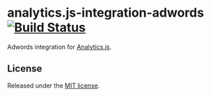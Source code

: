 # analytics.js-integration-adwords [![Build Status][ci-badge]][ci-link]

Adwords integration for [Analytics.js][].

## License

Released under the [MIT license](License.md).


[Analytics.js]: https://segment.com/docs/libraries/analytics.js/
[ci-link]: https://circleci.com/gh/segment-integrations/analytics.js-integration-adwords
[ci-badge]: https://circleci.com/gh/segment-integrations/analytics.js-integration-adwords.svg?style=svg
